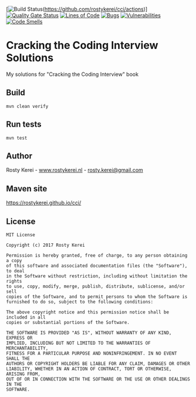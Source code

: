 [![Build Status](https://github.com/rostykerei/cci/actions/workflows/master.yml/badge.svg)(https://github.com/rostykerei/cci/actions)]
[![Quality Gate Status](https://sonarcloud.io/api/project_badges/measure?project=nl.rostykerei%3Acci&metric=alert_status)](https://sonarcloud.io/dashboard?id=nl.rostykerei%3Acci)
[![Lines of Code](https://sonarcloud.io/api/project_badges/measure?project=nl.rostykerei%3Acci&metric=ncloc)](https://sonarcloud.io/dashboard?id=nl.rostykerei%3Acci)
[![Bugs](https://sonarcloud.io/api/project_badges/measure?project=nl.rostykerei%3Acci&metric=bugs)](https://sonarcloud.io/dashboard?id=nl.rostykerei%3Acci)
[![Vulnerabilities](https://sonarcloud.io/api/project_badges/measure?project=nl.rostykerei%3Acci&metric=vulnerabilities)](https://sonarcloud.io/dashboard?id=nl.rostykerei%3Acci)
[![Code Smells](https://sonarcloud.io/api/project_badges/measure?project=nl.rostykerei%3Acci&metric=code_smells)](https://sonarcloud.io/dashboard?id=nl.rostykerei%3Acci)

# Cracking the Coding Interview Solutions

My solutions for "Cracking the Coding Interview" book

## Build

    mvn clean verify
    
## Run tests

    mvn test

## Author

Rosty Kerei - www.rostykerei.nl - <rosty.kerei@gmail.com>

## Maven site

https://rostykerei.github.io/cci/

## License

	MIT License
    
    Copyright (c) 2017 Rosty Kerei
    
    Permission is hereby granted, free of charge, to any person obtaining a copy
    of this software and associated documentation files (the "Software"), to deal
    in the Software without restriction, including without limitation the rights
    to use, copy, modify, merge, publish, distribute, sublicense, and/or sell
    copies of the Software, and to permit persons to whom the Software is
    furnished to do so, subject to the following conditions:
    
    The above copyright notice and this permission notice shall be included in all
    copies or substantial portions of the Software.
    
    THE SOFTWARE IS PROVIDED "AS IS", WITHOUT WARRANTY OF ANY KIND, EXPRESS OR
    IMPLIED, INCLUDING BUT NOT LIMITED TO THE WARRANTIES OF MERCHANTABILITY,
    FITNESS FOR A PARTICULAR PURPOSE AND NONINFRINGEMENT. IN NO EVENT SHALL THE
    AUTHORS OR COPYRIGHT HOLDERS BE LIABLE FOR ANY CLAIM, DAMAGES OR OTHER
    LIABILITY, WHETHER IN AN ACTION OF CONTRACT, TORT OR OTHERWISE, ARISING FROM,
    OUT OF OR IN CONNECTION WITH THE SOFTWARE OR THE USE OR OTHER DEALINGS IN THE
    SOFTWARE.
